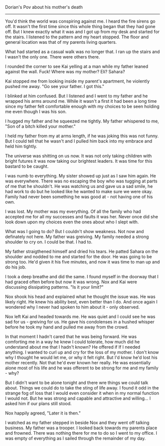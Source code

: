 Dorian's Pov about his mother's death

****

You'd think the world was conspiring against me.  I heard the fire sirens go off.  It wasn't the first time since this whole thing began that they had gone off.  But I knew exactly what it was and I got up from my desk and started for the stairs.  I listened to the pattern and my heart stopped.  The floor and general location was that of my parents living quarters.  

What had started as a casual walk was no longer that.  I ran up the stairs and I wasn't the only one.  There were others there.

I rounded the corner to see Kai yelling at a man while my father leaned against the wall.  Fuck!  Where was my mother?  Eli?  Sahara?  

Kai stopped me from looking inside my parent's apartment, he violently pushed me away.  "Go see your father.  I got this."

I blinked at him confused.  But I listened and I went to my father and he wrapped his arms around me.  While it wasn't a first it had been a long time since my father felt comfortable enough with my choices to be seen holding me even though I was his son.  

I hugged my father and he squeezed me tightly.  My father whispered to me, "Son of a bitch killed your mother."

I held my father from my at arms length, if he was joking this was not funny.  But I could tell that he wasn't and I pulled him back into my embrace and held him tightly.

The universe was shitting on us now.  It was not only taking children with bright futures it was now taking our brightest leaders.  It was time for this bastard to be caught.

I was numb to everything.  My sister showed up just as I saw him again.  He was everywhere.  There was no escaping the boy who was tugging at parts of me that he shouldn't.  He was watching us and gave us a sad smile, he had work to do but he looked like he wanted to make sure we were okay.  Family had never been something he was good at - not having one of his own.

I was lost.  My mother was my everything.  Of all the family who had accepted me for all my successes and faults it was her.  Never once did she look down upon my choices even the ones about who I slept with.

What was I going to do?  But I couldn't show weakness.  Not now and definately not here.  My father was greiving.  My family needed a strong shoulder to cry on.  I could be that.  I had to.

My father straigthened himself and dried his tears.  He patted Sahara on the shoulder and  nodded to me and started for the door.  He was going to be strong too.  He'd given it his five minutes, and now it was time to man up and do his job.  

I took a deep breathe and did the same.  I found myself in the doorway that I had graced often before but now it was wrong.  Nox and Kai were discussing dissipating patterns.  "Is it your limit?"

Nox shook his head and explained what he thought the issue was.  He was likely right.  He knew his ability best, even better than I do.  And once again I wondered why I never had spoken to him about it - only observed.

Nox left Kai and headed towards me.  He was quiet and I could see he was sad for us - greiving for us.  He gave his condolenses in a hushed whisper before he took my hand and pulled me away from the crowd.  

In that moment I hadn't cared that he was being forward.  He was comforting me in a way he knew I could tolerate, how much did he understand about me that I hadn't known?  He offered if If I needed anything.  I wanted to curl up and cry for the loss of my mother.  I don't know why I thought he would let me, or why it felt right.  But I'd know he'd lost his mother recently.  Not that he'd ever known her really.  He was essentially alone most of his life and he was offerent to be strong for me and my family - why?

But I didn't want to be alone tonight and there wre things we could talk about.  Things we could do to take the sting of life away.  I found it odd in the strange fog of loss that I would even consider it when in my normal function I would not.  But he was strong and capable and attractive and willing... I asked him if our plans still stood.  

Nox happily agreed, "Later it is then."

I watched as my father stepped in beside Nox and they went off talking business.  My father was a trooper.  I looked back towards my parents place and frowned.  There was nothing there for me to do so I went to my office.  I was empty of everything as I sailed through the remainder of my day.